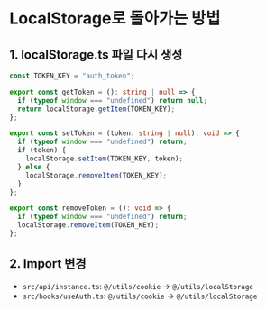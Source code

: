 # LocalStorage로 돌아가는 방법

## 1. localStorage.ts 파일 다시 생성
```typescript
const TOKEN_KEY = "auth_token";

export const getToken = (): string | null => {
  if (typeof window === "undefined") return null;
  return localStorage.getItem(TOKEN_KEY);
};

export const setToken = (token: string | null): void => {
  if (typeof window === "undefined") return;
  if (token) {
    localStorage.setItem(TOKEN_KEY, token);
  } else {
    localStorage.removeItem(TOKEN_KEY);
  }
};

export const removeToken = (): void => {
  if (typeof window === "undefined") return;
  localStorage.removeItem(TOKEN_KEY);
};
```

## 2. Import 변경
- `src/api/instance.ts`: `@/utils/cookie` → `@/utils/localStorage`
- `src/hooks/useAuth.ts`: `@/utils/cookie` → `@/utils/localStorage`
